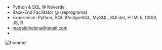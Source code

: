 - Python & SQL @ Noverde
- Back-End Facilitator @ {reprograma}
- Experience: Python, SQL (PostgreSQL, MySQL, SQLite), HTML5, CSS3, JS, R
- magaldihelena@gmail.com
- 
![hommer](https://media0.giphy.com/media/26BGIqWh2R1fi6JDa/200.gif)


<!--
**helenamagaldi/helenamagaldi** is a ✨ _special_ ✨ repository because its `README.md` (this file) appears on your GitHub profile.

Here are some ideas to get you started:

- 🔭 I’m currently working on ...
- 🌱 I’m currently learning ...
- 👯 I’m looking to collaborate on ...
- 🤔 I’m looking for help with ...
- 💬 Ask me about ...
- 📫 How to reach me: ...
- 😄 Pronouns: ...
- ⚡ Fun fact: ...
-->
